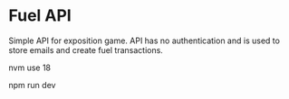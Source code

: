 # Fuel API

Simple API for exposition game. API has no authentication and is used to store emails and create fuel transactions.

nvm use 18

npm run dev